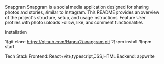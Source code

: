 Snapgram
Snapgram is a social media application designed for sharing photos and stories, similar to Instagram. This README provides an overview of the project's structure, setup, and usage instructions.
Feature
    User profiles with photo uploads
    Follow, like, and comment functionalities

Installation


1)git clone https://github.com/Happu2/snapgram.git
2)npm install
3)npm start

Tech Stack
  Frontend: React+vite,typescript,CSS,HTML
    Backend: appwrite
